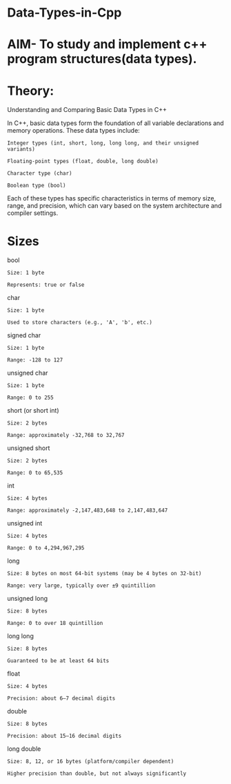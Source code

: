 # Data-Types-in-Cpp

# AIM- To study and implement c++ program structures(data types).

# Theory: 
Understanding and Comparing Basic Data Types in C++

In C++, basic data types form the foundation of all variable declarations and memory operations. These data types include:

    Integer types (int, short, long, long long, and their unsigned variants)

    Floating-point types (float, double, long double)

    Character type (char)

    Boolean type (bool)

Each of these types has specific characteristics in terms of memory size, range, and precision, which can vary based on the system architecture and compiler settings.

# Sizes 

bool

    Size: 1 byte

    Represents: true or false

char

    Size: 1 byte

    Used to store characters (e.g., 'A', 'b', etc.)

signed char

    Size: 1 byte

    Range: -128 to 127

unsigned char

    Size: 1 byte

    Range: 0 to 255

short (or short int)

    Size: 2 bytes

    Range: approximately -32,768 to 32,767

unsigned short

    Size: 2 bytes

    Range: 0 to 65,535

int

    Size: 4 bytes

    Range: approximately -2,147,483,648 to 2,147,483,647

unsigned int

    Size: 4 bytes

    Range: 0 to 4,294,967,295

long

    Size: 8 bytes on most 64-bit systems (may be 4 bytes on 32-bit)

    Range: very large, typically over ±9 quintillion

unsigned long

    Size: 8 bytes

    Range: 0 to over 18 quintillion

long long

    Size: 8 bytes

    Guaranteed to be at least 64 bits

float

    Size: 4 bytes

    Precision: about 6–7 decimal digits

double

    Size: 8 bytes

    Precision: about 15–16 decimal digits

long double

    Size: 8, 12, or 16 bytes (platform/compiler dependent)

    Higher precision than double, but not always significantly
